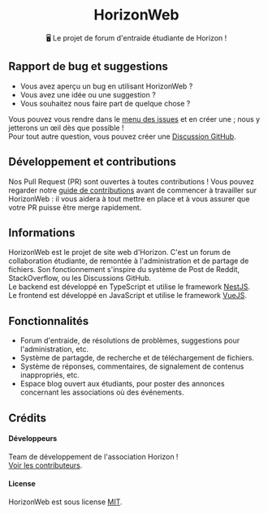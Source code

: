 <h1 align="center">HorizonWeb</h1>
<p align="center">
  🖥 Le projet de forum d'entraide étudiante de Horizon !
</p>

## Rapport de bug et suggestions

- Vous avez aperçu un bug en utilisant HorizonWeb ?
- Vous avez une idée ou une suggestion ?
- Vous souhaitez nous faire part de quelque chose ?

Vous pouvez vous rendre dans le [menu des issues] et en créer une ; nous y jetterons un œil dès que possible !\
Pour tout autre question, vous pouvez créer une [Discussion GitHub].

## Développement et contributions

Nos Pull Request (PR) sont ouvertes à toutes contributions ! Vous pouvez regarder notre [guide de contributions] avant
de commencer à travailler sur HorizonWeb : il vous aidera à tout mettre en place et à vous assurer que votre PR puisse
être merge rapidement.

## Informations

HorizonWeb est le projet de site web d'Horizon. C'est un forum de collaboration étudiante, de remontée à
l'administration et de partage de fichiers. Son fonctionnement s'inspire du système de Post de Reddit, StackOverflow,
ou les Discussions GitHub.\
Le backend est développé en TypeScript et utilise le framework [NestJS].\
Le frontend est développé en JavaScript et utilise le framework [VueJS].

## Fonctionnalités

- Forum d'entraide, de résolutions de problèmes, suggestions pour l'administration, etc.
- Système de partagde, de recherche et de téléchargement de fichiers.
- Système de réponses, commentaires, de signalement de contenus inappropriés, etc.
- Espace blog ouvert aux étudiants, pour poster des annonces concernant les associations où des événements.

## Crédits

#### Développeurs

Team de développement de l'association Horizon !\
[Voir les contributeurs].

#### License

HorizonWeb est sous license [MIT](./LICENSE).

<!-- Link Dump -->

[menu des issues]: https://github.com/horizon-teamdev/HorizonWeb/issues
[Discussion GitHub]: https://github.com/horizon-teamdev/HorizonWeb/discussions
[guide de contributions]: ./CONTRIBUTING.md
[NestJS]: https://nestjs.com
[VueJS]: https://vuejs.org
[Voir les contributeurs]: https://github.com/horizon-teamdev/HorizonWeb/graphs/contributors
[MIT]: ./LICENSE
